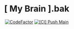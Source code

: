 <div align="center">

# [ My Brain ].bak


[![CodeFactor](https://www.codefactor.io/repository/github/mateusfg7/mfg-b/badge)](https://www.codefactor.io/repository/github/mateusfg7/mfg-b) [![[CI] Push Main](https://github.com/mateusfg7/mfg-b/actions/workflows/ci_push-main.yml/badge.svg)](https://github.com/mateusfg7/mfg-b/actions/workflows/ci_push-main.yml)

</div>
